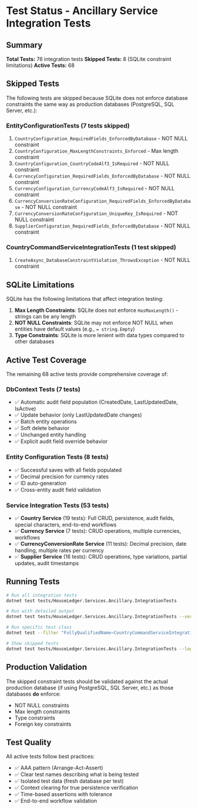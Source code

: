 # Test Status - Ancillary Service Integration Tests

## Summary

**Total Tests:** 76 integration tests
**Skipped Tests:** 8 (SQLite constraint limitations)
**Active Tests:** 68

## Skipped Tests

The following tests are skipped because SQLite does not enforce database constraints the same way as production databases (PostgreSQL, SQL Server, etc.):

### EntityConfigurationTests (7 tests skipped)
1. `CountryConfiguration_RequiredFields_EnforcedByDatabase` - NOT NULL constraint
2. `CountryConfiguration_MaxLengthConstraints_Enforced` - Max length constraint
3. `CountryConfiguration_CountryCodeAlf3_IsRequired` - NOT NULL constraint
4. `CurrencyConfiguration_RequiredFields_EnforcedByDatabase` - NOT NULL constraint
5. `CurrencyConfiguration_CurrencyCodeAlf3_IsRequired` - NOT NULL constraint
6. `CurrencyConversionRateConfiguration_RequiredFields_EnforcedByDatabase` - NOT NULL constraint
7. `CurrencyConversionRateConfiguration_UniqueKey_IsRequired` - NOT NULL constraint
8. `SupplierConfiguration_RequiredFields_EnforcedByDatabase` - NOT NULL constraint

### CountryCommandServiceIntegrationTests (1 test skipped)
1. `CreateAsync_DatabaseConstraintViolation_ThrowsException` - NOT NULL constraint

## SQLite Limitations

SQLite has the following limitations that affect integration testing:

1. **Max Length Constraints**: SQLite does not enforce `HasMaxLength()` - strings can be any length
2. **NOT NULL Constraints**: SQLite may not enforce NOT NULL when entities have default values (e.g., `= string.Empty`)
3. **Type Constraints**: SQLite is more lenient with data types compared to other databases

## Active Test Coverage

The remaining 68 active tests provide comprehensive coverage of:

### DbContext Tests (7 tests)
- ✅ Automatic audit field population (CreatedDate, LastUpdatedDate, IsActive)
- ✅ Update behavior (only LastUpdatedDate changes)
- ✅ Batch entity operations
- ✅ Soft delete behavior
- ✅ Unchanged entity handling
- ✅ Explicit audit field override behavior

### Entity Configuration Tests (8 tests)
- ✅ Successful saves with all fields populated
- ✅ Decimal precision for currency rates
- ✅ ID auto-generation
- ✅ Cross-entity audit field validation

### Service Integration Tests (53 tests)
- ✅ **Country Service** (19 tests): Full CRUD, persistence, audit fields, special characters, end-to-end workflows
- ✅ **Currency Service** (7 tests): CRUD operations, multiple currencies, workflows
- ✅ **CurrencyConversionRate Service** (11 tests): Decimal precision, date handling, multiple rates per currency
- ✅ **Supplier Service** (16 tests): CRUD operations, type variations, partial updates, audit timestamps

## Running Tests

```bash
# Run all integration tests
dotnet test tests/HouseLedger.Services.Ancillary.IntegrationTests

# Run with detailed output
dotnet test tests/HouseLedger.Services.Ancillary.IntegrationTests --verbosity detailed

# Run specific test class
dotnet test --filter "FullyQualifiedName~CountryCommandServiceIntegrationTests"

# Show skipped tests
dotnet test tests/HouseLedger.Services.Ancillary.IntegrationTests --logger "console;verbosity=normal" | grep -i skip
```

## Production Validation

The skipped constraint tests should be validated against the actual production database (if using PostgreSQL, SQL Server, etc.) as those databases **do** enforce:
- NOT NULL constraints
- Max length constraints
- Type constraints
- Foreign key constraints

## Test Quality

All active tests follow best practices:
- ✅ AAA pattern (Arrange-Act-Assert)
- ✅ Clear test names describing what is being tested
- ✅ Isolated test data (fresh database per test)
- ✅ Context clearing for true persistence verification
- ✅ Time-based assertions with tolerance
- ✅ End-to-end workflow validation
